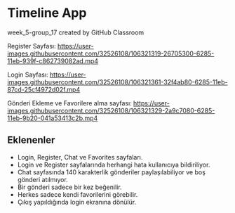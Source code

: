 # Timeline App
week_5-group_17 created by GitHub Classroom

Register Sayfası:
https://user-images.githubusercontent.com/32526108/106321319-26705300-6285-11eb-939f-c862739082ad.mp4

Login Sayfası:
https://user-images.githubusercontent.com/32526108/106321361-32f4ab80-6285-11eb-87cd-25cf4972d02f.mp4

Gönderi Ekleme ve Favorilere alma sayfası:
https://user-images.githubusercontent.com/32526108/106321329-2a9c7080-6285-11eb-9b20-041a53413c2b.mp4

 ## Eklenenler
 - Login, Register, Chat ve Favorites sayfaları.
 - Login ve Register sayfalarında herhangi hata kullanıcıya bildiriliyor.
 - Chat sayfasında 140 karakterlik gönderiler paylaşılabiliyor ve boş gönderi atılmıyor.
 - Bir gönderi sadece bir kez beğenilir.
 - Herkes sadece kendi favorilerini görebilir.
 - Çıkış yapıldığında login ekranına dönülür.
